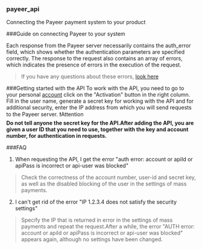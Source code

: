 ### payeer_api
Connecting the Payeer payment system to your product

###Guide on connecting Payeer to your system

Each response from the Payeer server necessarily contains the auth_error field, which shows whether the authentication parameters are specified correctly. The response to the request also contains an array of errors, which indicates the presence of errors in the execution of the request.
>If you have any questions about these errors, [look here]()

###Getting started with the API
To work with the API, you need to go to your personal [account](https://payeer.com/ru/account/?tab=api) click on the "Activation" button in the right column.  
Fill in the user name, generate a secret key for working with the API and for additional security, enter the IP address from which you will send requests to the Payeer server.
:exclamation:Attention  
**Do not tell anyone the secret key for the API.After adding the API, you are given a user ID that you need to use, together with the key and account number, for authentication in requests.**

###FAQ

1. When requesting the API, I get the error "auth error: account or apiId or apiPass is incorrect or api-user was blocked"
> Check the correctness of the account number, user-id and secret key, as well as the disabled blocking of the user in the settings of mass payments.
2. I can't get rid of the error "IP 1.2.3.4 does not satisfy the security settings"
> Specify the IP that is returned in error in the settings of mass payments and repeat the request.After a while, the error "AUTH error: account or apiId or apiPass is incorrect or api-user was blocked" appears again, although no settings have been changed.
